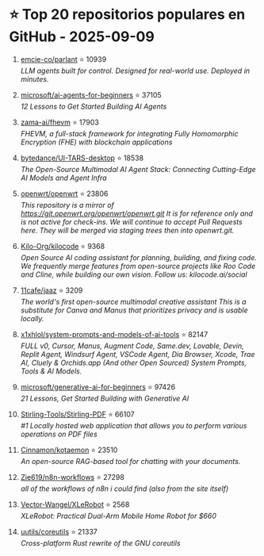 # ⭐ Top 20 repositorios populares en GitHub - 2025-09-09

1. [emcie-co/parlant](https://github.com/emcie-co/parlant) ⭐ 10939  
   _LLM agents built for control. Designed for real-world use. Deployed in minutes._

2. [microsoft/ai-agents-for-beginners](https://github.com/microsoft/ai-agents-for-beginners) ⭐ 37105  
   _12 Lessons to Get Started Building AI Agents_

3. [zama-ai/fhevm](https://github.com/zama-ai/fhevm) ⭐ 17903  
   _FHEVM, a full-stack framework for integrating Fully Homomorphic Encryption (FHE) with blockchain applications_

4. [bytedance/UI-TARS-desktop](https://github.com/bytedance/UI-TARS-desktop) ⭐ 18538  
   _The Open-Source Multimodal AI Agent Stack: Connecting Cutting-Edge AI Models and Agent Infra_

5. [openwrt/openwrt](https://github.com/openwrt/openwrt) ⭐ 23806  
   _This repository is a mirror of https://git.openwrt.org/openwrt/openwrt.git It is for reference only and is not active for check-ins. We will continue to accept Pull Requests here. They will be merged via staging trees then into openwrt.git._

6. [Kilo-Org/kilocode](https://github.com/Kilo-Org/kilocode) ⭐ 9368  
   _Open Source AI coding assistant for planning, building, and fixing code. We frequently merge features from open-source projects like Roo Code and Cline, while building our own vision. Follow us: kilocode.ai/social_

7. [11cafe/jaaz](https://github.com/11cafe/jaaz) ⭐ 3209  
   _The world's first open-source multimodal creative assistant This is a substitute for Canva and Manus that prioritizes privacy and is usable locally._

8. [x1xhlol/system-prompts-and-models-of-ai-tools](https://github.com/x1xhlol/system-prompts-and-models-of-ai-tools) ⭐ 82147  
   _FULL v0, Cursor, Manus, Augment Code, Same.dev, Lovable, Devin, Replit Agent, Windsurf Agent, VSCode Agent, Dia Browser, Xcode, Trae AI, Cluely & Orchids.app (And other Open Sourced) System Prompts, Tools & AI Models._

9. [microsoft/generative-ai-for-beginners](https://github.com/microsoft/generative-ai-for-beginners) ⭐ 97426  
   _21 Lessons, Get Started Building with Generative AI_

10. [Stirling-Tools/Stirling-PDF](https://github.com/Stirling-Tools/Stirling-PDF) ⭐ 66107  
   _#1 Locally hosted web application that allows you to perform various operations on PDF files_

11. [Cinnamon/kotaemon](https://github.com/Cinnamon/kotaemon) ⭐ 23510  
   _An open-source RAG-based tool for chatting with your documents._

12. [Zie619/n8n-workflows](https://github.com/Zie619/n8n-workflows) ⭐ 27298  
   _all of the workflows of n8n i could find (also from the site itself)_

13. [Vector-Wangel/XLeRobot](https://github.com/Vector-Wangel/XLeRobot) ⭐ 2568  
   _XLeRobot: Practical Dual-Arm Mobile Home Robot for $660_

14. [uutils/coreutils](https://github.com/uutils/coreutils) ⭐ 21337  
   _Cross-platform Rust rewrite of the GNU coreutils_


<!-- Última actualización: 2025-09-09T08:05:58.513861 UTC -->